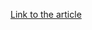 [Link to the article](https://businessinsights.bitdefender.com/technical-advisory-zero-day-critical-vulnerability-in-log4j2-exploited-in-the-wild)

